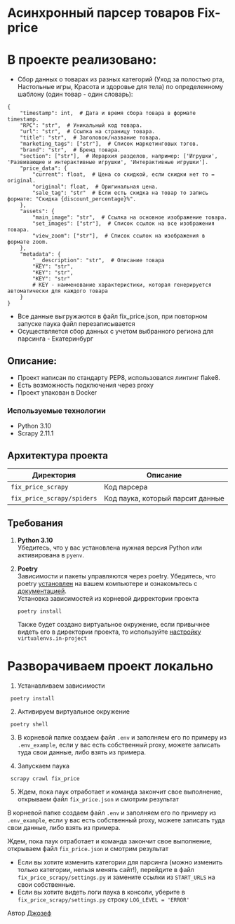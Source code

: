 # Асинхронный парсер товаров Fix-price

# В проекте реализовано:
- Сбор данных о товарах из разных категорий (Уход за полостью рта, Настольные игры, Красота и здоровье для тела) по определенному шаблону (один товар - один словарь):
```
{
    "timestamp": int,  # Дата и время сбора товара в формате timestamp.
    "RPC": "str",  # Уникальный код товара.
    "url": "str",  # Ссылка на страницу товара.
    "title": "str",  # Заголовок/название товара.
    "marketing_tags": ["str"],  # Список маркетинговых тэгов.
    "brand": "str",  # Бренд товара.
    "section": ["str"],  # Иерархия разделов, например: ['Игрушки', 'Развивающие и интерактивные игрушки', 'Интерактивные игрушки'].
    "price_data": {
        "current": float,  # Цена со скидкой, если скидки нет то = original.
        "original": float,  # Оригинальная цена.
        "sale_tag": "str"  # Если есть скидка на товар то запись формате: "Скидка {discount_percentage}%".
    },
    "assets": {
        "main_image": "str",  # Ссылка на основное изображение товара.
        "set_images": ["str"],  # Список ссылок на все изображения товара.
        "view_zoom": ["str"],  # Список ссылок на изображения в формате zoom.
    },
    "metadata": {
        "__description": "str",  # Описание товара
        "KEY": "str",
        "KEY": "str",
        "KEY": "str"
        # KEY - наименование характеристики, которая генерируется автоматически для каждого товара
    }
}
```
- Все данные выгружаются в файл fix_price.json, при повторном запуске паука файл перезаписывается
- Осуществляется сбор данных с учетом выбранного региона для парсинга - Екатеринбург

## Описание:
- Проект написан по стандарту PEP8, использовался линтинг flake8.
- Есть возможность подключения через proxy
- Проект упакован в Docker

### Используемые технологии
- Python 3.10
- Scrapy 2.11.1

## Архитектура проекта

| Директория                 | Описание                                                |
|----------------------------|---------------------------------------------------------|
| `fix_price_scrapy`         | Код парсера                                             |
| `fix_price_scrapy/spiders` | Код паука, который парсит данные                        |

## Требования

1. **Python 3.10**  
   Убедитесь, что у вас установлена нужная версия Python или активирована в
   `pyenv`.

2. **Poetry**  
   Зависимости и пакеты управляются через poetry. Убедитесь, что poetry [установлен](https://python-poetry.org/docs/#installing-with-the-official-installer)
   на вашем компьютере и ознакомьтесь с [документацией](https://python-poetry.org/docs/basic-usage/).  
   Установка зависимостей из корневой дирректории проекта

   ```
   poetry install
   ```

   Также будет создано виртуальное окружение, если привычнее видеть его в
   директории проекта, то
   используйте [настройку](https://python-poetry.org/docs/configuration/#adding-or-updating-a-configuration-setting) `virtualenvs.in-project`


# Разворачиваем проект локально

1. Устанавливаем зависимости
  ```
   poetry install
   ```
2. Активируем виртуальное окружение
  ```
   poetry shell
   ```
3. В корневой папке создаем файл `.env` и заполняем его по примеру из `.env_example`, если у вас есть собственный proxy, можете записать туда свои данные, либо взять из примера.

4. Запускаем паука
  ```
   scrapy crawl fix_price
   ```
5. Ждем, пока паук отработает и команда закончит свое выполнение, открываем файл `fix_price.json` и смотрим результат


В корневой папке создаем файл `.env` и заполняем его по примеру из `.env_example`, если у вас есть собственный proxy, можете записать туда свои данные, либо взять из примера.

Ждем, пока паук отработает и команда закончит свое выполнение, открываем файл `fix_price.json` и смотрим результат

- Если вы хотите изменить категории для парсинга (можно изменить только категории, нельзя менять сайт!), перейдите в файл `fix_price_scrapy/settings.py` и замените ссылки из `START_URLS` на свои собственные.
- Если вы хотите видеть логи паука в консоли, уберите в `fix_price_scrapy/settings.py` строку `LOG_LEVEL = 'ERROR'`

Автор [Джозеф](https://github.com/Joseph861020)
